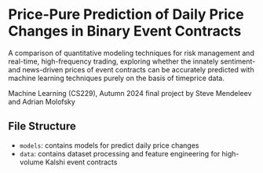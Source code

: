 # Price-Pure Prediction of Daily Price Changes in Binary Event Contracts

A comparison of quantitative modeling techniques for risk management and real-time, high-frequency trading, exploring whether the innately sentiment- and news-driven prices of event contracts can be accurately predicted with machine learning techniques purely on the basis of timeprice data. 

Machine Learning (CS229), Autumn 2024 final project by Steve Mendeleev and Adrian Molofsky

## File Structure
- `models`: contains models for predict daily price changes
- `data`: contains dataset processing and feature engineering for high-volume Kalshi event contracts
